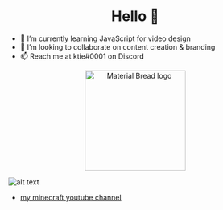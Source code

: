 <h1 align="center">Hello 👋</h1>

- 🌱 I’m currently learning JavaScript for video design
- 👯 I’m looking to collaborate on content creation & branding
- 📫 Reach me at ktie#0001 on Discord

<p align="center">
  <img width="200" src="https://pbs.twimg.com/media/FH4MMKdVIAAcWsl?format=jpg&name=medium" alt="Material Bread logo">
  
  ![alt text](https://encrypted-tbn0.gstatic.com/images?q=tbn:ANd9GcSNw_N529s_RuUnXaKn20pnY6ELXt99uAuY3Q&usqp=CAU)

-   <a href="https://undergrad.admissions.columbia.edu/" class="button icon search">my minecraft youtube channel</a>
